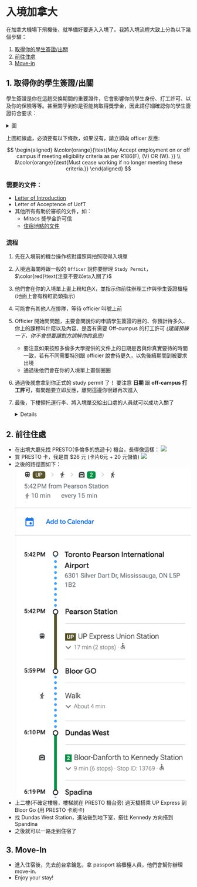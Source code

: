 # 入境加拿大

在加拿大機場下飛機後，就準備好要進入入境了。我將入境流程大致上分為以下幾個步驟：
1. [取得你的學生簽證/出關](#1-取得你的學生簽證出關)
3. [前往住處](#2-前往住處)
4. [Move-in](#3-move-in)


## 1. 取得你的學生簽證/出關
學生簽證是你在這趟交換期間的重要證件，它會影響你的學生身份、打工許可、以及你的保險等等。甚至關乎到你是否能夠取得獎學金，因此請仔細確認你的學生簽證符合要求：

<details>
<summary>圖</summary>


![study_permit](./assets/study_permit.jpg)
</details>

上圖紅線處，必須要有以下條款，如果沒有，請立即向 officer 反應: 

$$
\begin{aligned}
&\color{orange}{\text{May Accept employment on or off campus if meeting eligibility criteria as per R186(F), (V) OR (W). }} \\
&\color{orange}{\text{Must cease working if no longer meeting these criteria.}}
\end{aligned}
$$

### 需要的文件：
- [Letter of Introduction](../preprocess/cn.md#letter-of-introduction)
- Letter of Acceptence of UofT
- 其他所有有助於審核的文件，如：
    - Mitacs 獎學金許可信
    - [住宿地點的文件](https://docs.google.com/document/d/1CFSxC2TjOoTddmoWhA5jlE7J8b7gOU_pFDTaKe20tj4/edit?usp=sharing)

### 流程
1. 先在入境前的機台操作核對護照與拍照取得入境單
2. 入境過海關時跟一般的 `Officer` 說你要辦理 `Study Permit`，$\color{red}\text{注意不要以eta入關了}$
3. 他們會在你的入境單上畫上粉紅色X，並指示你前往辦理工作與學生簽證櫃檯(地面上會有粉紅箭頭指示) 
4. 可能會有其他人在排隊，等待 officier 叫號上前
5. Officier 開始問問題，主要會問說你的申請學生簽證的目的、你預計待多久、你上的課程叫什麼以及內容、是否有需要 Off-cumpus 的打工許可 *(建議預練一下，你不會想要讓對方誤解你的意思)*
    - 要注意如果按照多倫多大學提供的文件上的日期是否與你真實要待的時間一致，若有不同需要特別跟 officier 說會待更久，以免後續期間到被要求出境
    - 通過後他們會在你的入境單上畫個圈圈
6. 通過後就會拿到你正式的 study permit 了！ 要注意 **日期** 跟 **off-campus 打工許可**，有問題要立即反應，離開這邊你很難再次進入
7. 最後，下樓領托運行李、將入境單交給出口處的人員就可以成功入關了 
    <details>

    [360º實景](https://goo.gl/maps/suC82ogJtkPQyjxV8), 
    動線：
    ![下樓](./assets/airport1.png)
    ![入境](./assets/airport2.png)

    </details>



## 2. 前往住處
- 在出境大廳先找 PRESTO(多倫多的悠遊卡) 機台，長得像這樣：
    <img src="./assets/presto_machine.avif" width="500">
- 買 PRESTO 卡，我是買 $26 元 (卡片6元 + 20 元儲值)
    <img src="./assets/presto.png" width="500">
- 之後的路徑圖如下：
    <img src="./assets/route.png" width="500">
- 上二樓(不確定樓層，樓梯就在 PRESTO 機台旁) 過天橋搭乘 UP Express 到 Bloor Go (用 PRESTO 卡刷卡)
- 找 Dundas West Station，進站後到地下室，搭往 Kennedy 方向搭到 Spandina
- 之後就可以一路走到住宿了

## 3. Move-In
- 進入住宿後，先去前台拿鑰匙，拿 passport 給櫃檯人員，他們會幫你辦理 move-in. 
- Enjoy your stay!